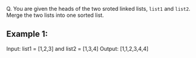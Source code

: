 Q. You are given the heads of the two sroted linked lists, `list1` and `list2`. Merge the two lists into one sorted list.

## Example 1:
Input: list1 = [1,2,3] and list2 = [1,3,4]
Output: [1,1,2,3,4,4]

